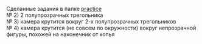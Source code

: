 Сделанные задания в папке 
[practice](https://github.com/qugok/mipt-comp-grphics-hw/tree/master/practice)  
№ 2) 2 полупрозрачных трегольника  
№ 3) камера крутится вокруг 2-х полупрозрачных трегольников   
№ 4) камера крутится (не совсем по окружности) вокруг непрозрачной фигуры, похожей на наконечник от копья  
 

